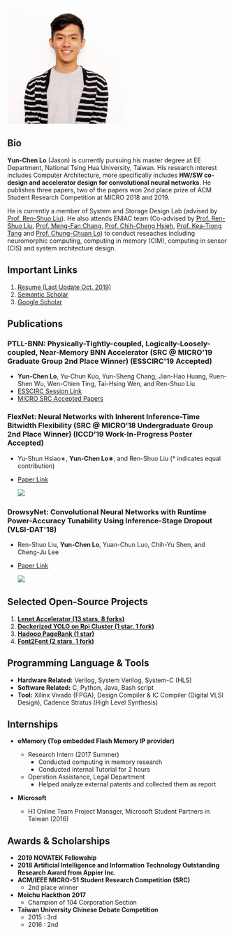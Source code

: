 

<img src="./pics/homepage_pic.jpg" alt="Jason"
	title="A cute kitten" width="270" />

## Bio
**Yun-Chen Lo** (Jason) is currently pursuing his master degree at EE Department, National Tsing Hua University, Taiwan.  His research interest includes Computer Architecture, more specifically includes **HW/SW co-design and accelerator design for convolutional neural networks**.  He publishes three papers, two of the papers won 2nd place prize of ACM Student Research Competition at MICRO 2018 and 2019.

He is currently a member of System and Storage Design Lab (advised by [Prof. Ren-Shuo Liu](https://www.ee.nthu.edu.tw/renshuo/)). He also attends ENIAC team (Co-advised by [Prof. Ren-Shuo Liu](https://scholar.google.com/citations?hl=en&user=KEshqdcAAAAJ), [Prof. Meng-Fan Chang](https://scholar.google.com.tw/citations?user=7rcOEiIAAAAJ&hl=zh-TW), [Prof. Chih-Cheng Hsieh](https://scholar.google.com.tw/citations?user=eBnwkkQAAAAJ&hl=zh-TW), [Prof. Kea-Tiong Tang](https://scholar.google.com/citations?user=DiSis28AAAAJ&hl=en) and [Prof. Chung-Chuan Lo](https://scholar.google.com/citations?user=zULxPHYAAAAJ&hl=zh-TW)) to conduct reseaches including neuromorphic computing, computing in memory (CIM), computing in sensor (CIS) and system architecture design.


## Important Links

1. [Resume (Last Update Oct. 2019)](https://drive.google.com/file/d/1QGFCl5tX7kb_BmRS08KPIeKVAKxrQaK9/view?usp=sharing)
2.  [Semantic Scholar](https://www.semanticscholar.org/author/Yun-Chen-Lo/46215383)
3. [Google Scholar](https://scholar.google.com/citations?user=DfbwFFgAAAAJ&hl=zh-TW)


## Publications
### **PTLL-BNN: Physically-Tightly-coupled, Logically-Loosely-coupled, Near-Memory BNN Accelerator** (SRC @ MICRO'19 Graduate Group 2nd Place Winner) (ESSCIRC'19 Accepted)

- **Yun-Chen Lo**, Yu-Chun Kuo, Yun-Sheng Chang, Jian-Hao Huang, Ruen-Shen Wu, Wen-Chien Ting, Tai-Hsing Wen, and Ren-Shuo Liu
- [ESSCIRC Session Link](https://www.epapers.org/ess2019/ESR/session_view.php?PHPSESSID=aor588dm67e3ncnm3dvph74b46&session_id=11)
- [MICRO SRC Accepted Papers](https://www.microarch.org/micro52/program/src.html)

### **FlexNet: Neural Networks with Inherent Inference-Time Bitwidth Flexibility** (SRC @ MICRO'18 Undergraduate Group 2nd Place Winner) (ICCD'19 Work-In-Progress Poster Accepted)

- Yu-Shun Hsiao∗, **Yun-Chen Lo∗**, and Ren-Shuo Liu (* indicates equal contribution)
- [Paper Link](https://www.microarch.org/micro51/SRC/posters/25_hsiao.pdf)
   
    <img src="https://i.imgur.com/Qm2Sbly.png" width="400">

### **DrowsyNet: Convolutional Neural Networks with Runtime Power-Accuracy Tunability Using Inference-Stage Dropout** (VLSI-DAT'18)
- Ren-Shuo Liu, **Yun-Chen Lo**, Yuan-Chun Luo, Chih-Yu Shen, and Cheng-Ju Lee
- [Paper Link](https://ieeexplore.ieee.org/document/8373242/)
   
    <img src="https://i.imgur.com/n2Qj4X3.png" width="400">
  
	
## Selected Open-Source Projects
1. [**Lenet Accelerator (13 stars, 8 forks)**](https://github.com/jasonlo0509/Lenet_Accelerator)
2. [**Dockerized YOLO on Rpi Cluster (1 star, 1 fork)**]((https://github.com/jasonlo0509/Dockerized-YOLO-on-Rpi-Cluster))
3. [**Hadoop PageRank (1 star)**](https://github.com/jasonlo0509/Hadoop_PageRank)
4. [**Font2Font (2 stars, 1 fork)**](https://github.com/jasonlo0509/Font2Font)


## Programming Language & Tools
- **Hardware Related:** Verilog, System Verilog, System-C (HLS)
- **Software Related:** C, Python, Java, Bash script
- **Tool:** Xilinx Vivado (FPGA), Design Compiler & IC Compiler (Digital VLSI Design), Cadence Stratus (High Level Synthesis)


## Internships
	
- **eMemory (Top embedded Flash Memory IP provider)**
    - Research Intern (2017 Summer)
        - Conducted computing in memory research 
        - Conducted internal Tutorial for 2 hours
    - Operation Assistance, Legal Department
        - Helped analyze external patents and collected them as report

- **Microsoft**
    - H1 Online Team Project Manager, Microsoft Student Partners in Taiwan (2016)


## Awards & Scholarships
- **2019 NOVATEK Fellowship**
- **2018 Artificial Intelligence and Information Technology Outstanding Research Award from Appier Inc.**
- **ACM/IEEE MICRO-51 Student Research Competition (SRC)**
    - 2nd place winner
- **Meichu Hackthon 2017**
    - Champion of 104 Corporation Section
- **Taiwan University Chinese Debate Competition**
    - 2015 : 3rd
    - 2016 : 2nd
